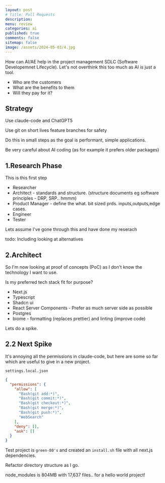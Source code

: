 ```yaml
---
layout: post
# title: Pull Requests 
description: 
menu: review
categories: ai 
published: true 
comments: false     
sitemap: false
image: /assets/2024-05-03/4.jpg
---
```


<!-- [![alt text](/assets/2025-08-30/6.jpg "Volcano")](/assets/2025-08-30/6.jpg) -->

How can AI/AE help in the project management SDLC (Software Developemnet Lifecycle). Let's not overthink this too much as AI is just a tool.

- Who are the customers
- What are the benefits to them
- Will they pay for it?

## Strategy

Use claude-code and ChatGPT5

Use git on short lives feature branches for safety

Do this in small steps as the goal is performant, simple applications.

Be very careful about AI coding (as for example it prefers older packages)


## 1.Research Phase

This is this first step

- Researcher
- Architect - standards and structure. (structure documents eg software principles - DRP, SRP.. hmmm)
- Product Manager - define the what. bit sized prds. inputs,outputs,edge cases.
- Engineer
- Tester

Lets assume I've gone through this and have done my reserach

todo: Including looking at alternatives

## 2.Architect 

So I'm now looking at proof of concepts (PoC) as I don't know the technology I want to use.

Is my preferred tech stack fit for purpose?

- Next.js
- Typescript
- Shadcn ui
- React Server Components - Prefer as much server side as possible
- Postgres
- biome - formatting (replaces prettier) and linting (improve code)

Lets do a spike.

## 2.2 Next Spike

It's annoying all the permissions in claude-code, but here are some so far which are useful to give in a new project.

`settings.local.json`

```json
{
  "permissions": {
    "allow": [
      "Bash(git add:*)",
      "Bash(git commit:*)",
      "Bash(git checkout:*)",
      "Bash(git merge:*)",
      "Bash(git push:*)",
      "WebSearch"
    ],
    "deny": [],
    "ask": []
  }
}
```

Test project is `green-80's` and created an `install.sh` file with all next.js dependencies.

Refactor directory structure as I go.

node_modules is 804MB with 17,637 files.. for a hello world project!




